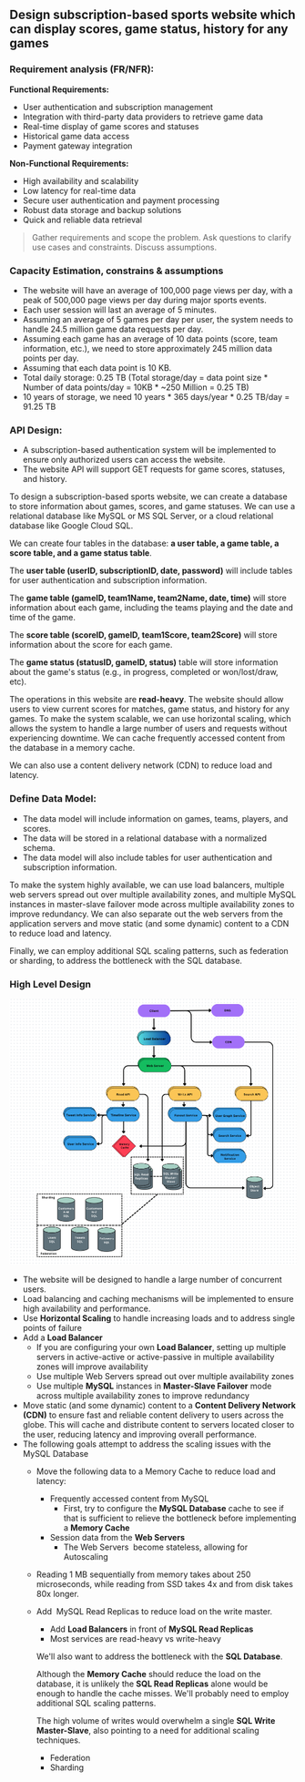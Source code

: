 ## Design subscription-based sports website which can display scores, game status, history for any games

### Requirement analysis (FR/NFR):
**Functional Requirements:**

- User authentication and subscription management
- Integration with third-party data providers to retrieve game data
- Real-time display of game scores and statuses
- Historical game data access
- Payment gateway integration

**Non-Functional Requirements:**

- High availability and scalability
- Low latency for real-time data
- Secure user authentication and payment processing
- Robust data storage and backup solutions
- Quick and reliable data retrieval

> Gather requirements and scope the problem.
> Ask questions to clarify use cases and constraints.
> Discuss assumptions.

### Capacity Estimation, constrains & assumptions
- The website will have an average of 100,000 page views per day, with a peak of 500,000 page views per day during major sports events.
- Each user session will last an average of 5 minutes.
- Assuming an average of 5 games per day per user, the system needs to handle 24.5 million game data requests per day.
- Assuming each game has an average of 10 data points (score, team information, etc.), we need to store approximately 245 million data points per day.
- Assuming that each data point is 10 KB.
- Total daily storage: 0.25 TB
(Total storage/day = data point size * Number of data points/day = 10KB * ~250 Million = 0.25 TB)
- 10 years of storage, we need 10 years * 365 days/year * 0.25 TB/day = 91.25 TB

### API Design:
- A subscription-based authentication system will be implemented to ensure only authorized users can access the website.
- The website API will support GET requests for game scores, statuses, and history.

To design a subscription-based sports website, we can create a database to store information about games, scores, and game statuses. We can use a relational database like MySQL or MS SQL Server, or a cloud relational database like Google Cloud SQL.

We can create four tables in the database: **a user table, a game table, a score table, and a game status table**.

The **user table (userID, subscriptionID, date, password)** will include tables for user authentication and subscription information.

The **game table (gameID, team1Name,  team2Name, date, time)** will store information about each game, including the teams playing and the date and time of the game. 

The **score table (scoreID, gameID, team1Score, team2Score)** will store information about the score for each game. 

The **game status (statusID, gameID, status)** table will store information about the game's status (e.g., in progress, completed or won/lost/draw, etc).

The operations in this website are **read-heavy**. The website should allow users to view current scores for matches, game status, and history for any games. To make the system scalable, we can use horizontal scaling, which allows the system to handle a large number of users and requests without experiencing downtime. We can cache frequently accessed content from the database in a memory cache.

We can also use a content delivery network (CDN) to reduce load and latency.

### Define Data Model:

- The data model will include information on games, teams, players, and scores.
- The data will be stored in a relational database with a normalized schema.
- The data model will also include tables for user authentication and subscription information.

To make the system highly available, we can use load balancers, multiple web servers spread out over multiple availability zones, and multiple MySQL instances in master-slave failover mode across multiple availability zones to improve redundancy. We can also separate out the web servers from the application servers and move static (and some dynamic) content to a CDN to reduce load and latency.

Finally, we can employ additional SQL scaling patterns, such as federation or sharding, to address the bottleneck with the SQL database.

### High Level Design
![HLD](HLD.png)
- The website will be designed to handle a large number of concurrent users.
- Load balancing and caching mechanisms will be implemented to ensure high availability and performance.
- Use **Horizontal Scaling** to handle increasing loads and to address single points of failure
- Add a **Load Balancer**
    - If you are configuring your own **Load Balancer**, setting up multiple servers in active-active or active-passive in multiple availability zones will improve availability
    - Use multiple Web Servers spread out over multiple availability zones
    - Use multiple **MySQL** instances in **Master-Slave Failover** mode across multiple availability zones to improve redundancy
- Move static (and some dynamic) content to a **Content Delivery Network (CDN)** to ensure fast and reliable content delivery to users across the globe. This will cache and distribute content to servers located closer to the user, reducing latency and improving overall performance.
- The following goals attempt to address the scaling issues with the  MySQL Database
    - Move the following data to a Memory Cache to reduce load and latency:
        - Frequently accessed content from MySQL
            - First, try to configure the **MySQL Database** cache to see if that is sufficient to relieve the bottleneck before implementing a **Memory Cache**
        - Session data from the **Web Servers**
            - The Web Servers  become stateless, allowing for  Autoscaling 
    - Reading 1 MB sequentially from memory takes about 250 microseconds, while reading from SSD takes 4x and from disk takes 80x longer.
    - Add  MySQL Read Replicas to reduce load on the write master.
        - Add **Load Balancers** in front of **MySQL Read Replicas**
        - Most services are read-heavy vs write-heavy
        
        We'll also want to address the bottleneck with the **SQL Database**.
        
        Although the **Memory Cache** should reduce the load on the database, it is unlikely the **SQL Read Replicas** alone would be enough to handle the cache misses. We'll probably need to employ additional SQL scaling patterns.
        
        The high volume of writes would overwhelm a single **SQL Write Master-Slave**, also pointing to a need for additional scaling techniques.
        
        - Federation
        - Sharding
